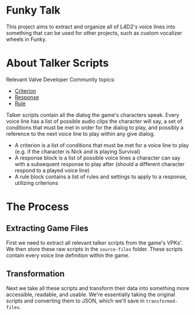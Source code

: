 # Funky Talk

This project aims to extract and organize all of L4D2's voice lines into something that can be used for other projects, such as custom vocalizer wheels in Funky.

# About Talker Scripts

Relevant Valve Developer Community topics:

- [Criterion](https://developer.valvesoftware.com/wiki/Criterion)
- [Response](https://developer.valvesoftware.com/wiki/Response)
- [Rule](https://developer.valvesoftware.com/wiki/Rule)

Talker scripts contain all the dialog the game's characters speak. Every voice line has a list of possible audio clips the character will say, a set of conditions that must be met in order for the dialog to play, and possibly a reference to the next voice line to play within any give dialog.

- A criterion is a list of conditions that must be met for a voice line to play (e.g. if the character is Nick and is playing Survival)
- A response block is a list of possible voice lines a character can say with a subsequent response to play after (should a different character respond to a played voice line)
- A rule block contains a list of rules and settings to apply to a response, utilizing criterions

# The Process

## Extracting Game Files

First we need to extract all relevant talker scripts from the game's VPKs'. We then store these raw scripts in the `source-files` folder. These scripts contain every voice line definition within the game.

## Transformation

Next we take all these scripts and transform their data into something more accessible, readable, and usable. We're essentially taking the original scripts and converting them to JSON, which we'll save in `transformed-files`.
